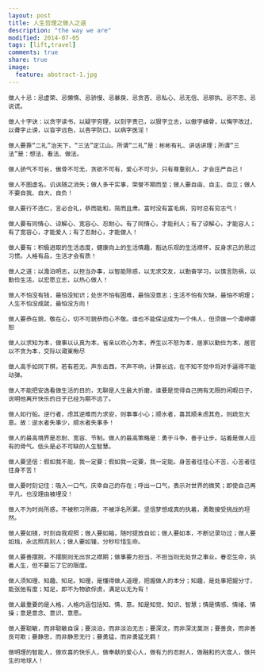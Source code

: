 ```yaml
---
layout: post
title: 人生哲理之做人之道
description: "the way we are"
modified: 2014-07-05
tags: [lift,travel]
comments: true
share: true
image:
  feature: abstract-1.jpg
---
```

    做人十忌：忌虚荣、忌懒惰、忌骄慢、忌暴戾、忌贪吝、忌私心、忌无信、忌邪执、忌不忠、忌说谎。

    做人十字诀：以贪字读书，以疑字穷理，以刻字责已，以狠字立志，以傲字植骨，以悔字改过，以聋字止谤，以盲字远色，以吝字防口，以病字医淫！

    做人要靠“二礼”治天下，“三法”定江山。所谓“二礼”是：彬彬有礼、讲话讲理；所谓“三法”是：想法、看法、做法。

    做人骄气不可长，傲骨不可无，贪欲不可有，爱心不可少。只有尊重别人，才会庄严自己！

    做人不图虚名，讥讽随之消失；做人多干实事，荣誉不期而至；做人要自由、自主、自立；做人不要自我、自大、自负！

    做人要行不违仁，言必合礼，恭而能和，简而且肃。富时没有富毛病，穷时总有穷志气！

    做人要有同情心、谅解心、宽容心、忍耐心。有了同情心，才能利人；有了谅解心，才能容人；有了宽容心，才能爱人；有了忍耐心，才能做人！

    做人要有：积极进取的生活态度，健康向上的生活情趣，豁达乐观的生活襟怀，反身求己的思过习惯。人格有品，生活才会有质！

    做人之道：以澹泊明志，以担当办事，以智能除惑，以无求交友，以勤奋学习，以慎言防祸，以勤俭生活，以宏愿立志，以热心做人！

    做人不怕没有钱，最怕没知识；处世不怕有困难，最怕没意志；生活不怕有欠缺，最怕不明理；人生不怕没成就，最怕没方向！

    做人要恭在貌，敬在心，切不可貌恭而心不敬。谁也不能保证成为一个伟人，但须做一个诹嵉娜恕

    做人以求知为本，做事以认真为本，省亲以欢心为本，养生以不怒为本，居家以勤俭为本，居官以不贪为本，交际以诹崬楸尽

    做人高手如同下棋，若有若无，声东击西，不声不响，计算长远，在不知不觉中将对手逼得不能动弹。

    做人不能把安逸看做生活的目的，无聊是人生最大折磨，谁要是觉得自己拥有无限的闲暇日子，说明他离开快乐的日子已经为期不远了。

    做人如行船。逆行者，虑其逆难而力求安，则事事小心；顺水者，喜其顺未虑其危，则疏忽大意。故：逆水者失事少，顺水者失事多！

    做人的最高境界是忍耐、宽容、节制。做人的最高策略是：勇于斗争，善于让步。站着是做人应有的骨气。低头是必不可缺的人生智慧。

    做人要坚信：假如我不能，我一定要；假如我一定要，我一定能。身苦者往往心不苦，心苦者往往身不苦！

    做人要时刻记住：吸入一口气，庆幸自己的存在；呼出一口气，表示对世界的微笑；即使自己再平凡，也没理由被埋没！

    做人不为时尚所惑，不被积习所蔽，不被浮名所累。坚信梦想成真的执着，勇敢接受挑战的坦然。

    做人要如镜，时刻自我观照；做人要如箱，随时提放自如；做人要如本，不断记录功过；做人要如烛，永远照亮别人；做人要如锺，分秒珍惜生命。

    做人要善摆脱，不摆脱则无出世之襟期；做事要力担当，不担当则无处世之事业。眷恋生命，执着人生，但不要忘了它的限度。

    做人须知理、知趣、知足。知理，是懂得做人道理，把握做人的本分；知趣，是处事把握分寸，能张弛有度；知足，即不为物欲俘虏，满足以无为有！

    做人最重要的是人格，人格内涵包括知、情、意。知是知觉、知识、智慧；情是情感、情绪、情操；意是意念、意识、意愿。

    做人要聪敏，而非聪敏自误；要淡泊，而非淡泊无志；要深沈，而非深沈莫测；要善良，而非善良可欺；要静思，而非静思无行；要勇猛，而非勇猛无羁！

    做明理的智能人，做欢喜的快乐人，做奉献的爱心人，做有力的忍耐人，做融和的大度人，做共生的地球人！
